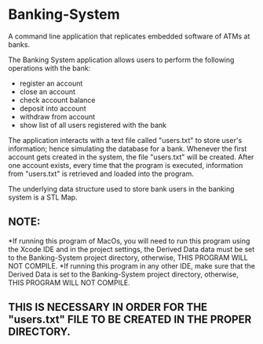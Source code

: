 # Banking-System
A command line application that replicates embedded software of ATMs at banks. 

The Banking System application allows users to perform the following operations with the bank:
  * register an account
  * close an account
  * check account balance
  * deposit into account
  * withdraw from account
  * show list of all users registered with the bank

The application interacts with a text file called "users.txt" to store user's information; hence simulating the database 
for a bank. Whenever the first account gets created in the system, the file "users.txt" will be created. After one account exists, every time that the program is executed, information from "users.txt" is retrieved and loaded into the program.

The underlying data structure used to store bank users in the banking system is a STL Map.

## NOTE: 
*If running this program of MacOs, you will need to run this program using the Xcode IDE and in the project settings, the Derived Data data must be set to the Banking-System project directory, otherwise, THIS PROGRAM WILL NOT COMPILE.
*If running this program in any other IDE, make sure that the Derived Data is set to the Banking-System project directory, otherwise, THIS PROGRAM WILL NOT COMPILE.
## THIS IS NECESSARY IN ORDER FOR THE "users.txt" FILE TO BE CREATED IN THE PROPER DIRECTORY.
